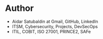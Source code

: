 # **Author**
- Aidar Satubaldin at Gmail, GitHub, LinkedIn
- ITSM, Cybersecurity, Projects, DevSecOps
- ITIL, COBIT, ISO 27001, PRINCE2, SAFe
